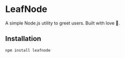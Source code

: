 # LeafNode

A simple Node.js utility to greet users. Built with love 💚.

## Installation

```bash
npm install leafnode
